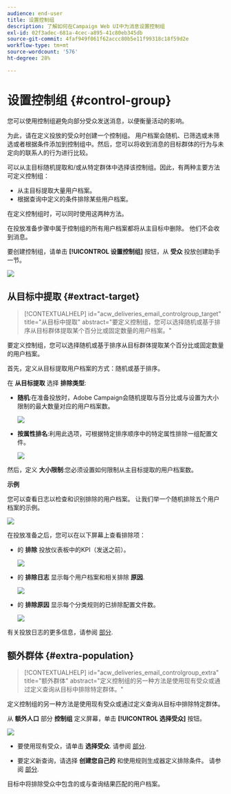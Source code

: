 ```yaml
---
audience: end-user
title: 设置控制组
description: 了解如何在Campaign Web UI中为消息设置控制组
exl-id: 02f3adec-681a-4cec-a895-41c80eb345db
source-git-commit: 4faf949f061f62accc80b5e11f99318c18f59d2e
workflow-type: tm+mt
source-wordcount: '576'
ht-degree: 28%

---
```


# 设置控制组 {#control-group}

您可以使用控制组避免向部分受众发送消息，以便衡量活动的影响。

为此，请在定义投放的受众时创建一个控制组。 用户档案会随机、已筛选或未筛选或者根据条件添加到控制组中。然后，您可以将收到消息的目标群体的行为与未定向的联系人的行为进行比较。

可以从主目标随机提取和/或从特定群体中选择该控制组。因此，有两种主要方法可定义控制组：

* 从主目标提取大量用户档案。
* 根据查询中定义的条件排除某些用户档案。

在定义控制组时，可以同时使用这两种方法。

在投放准备步骤中属于控制组的所有用户档案都将从主目标中删除。 他们不会收到消息。

要创建控制组，请单击 **[!UICONTROL 设置控制组]** 按钮，从 **受众** 投放创建助手一节。

![](assets/control-group1.png)

## 从目标中提取 {#extract-target}

>[!CONTEXTUALHELP]
>id="acw_deliveries_email_controlgroup_target"
>title="从目标中提取"
>abstract="要定义控制组，您可以选择随机或基于排序从目标群体提取某个百分比或固定数量的用户档案。"

要定义控制组，您可以选择随机或基于排序从目标群体提取某个百分比或固定数量的用户档案。

首先，定义从目标提取用户档案的方式：随机或基于排序。

在 **从目标提取** 选择 **排除类型**:

* **随机**:在准备投放时，Adobe Campaign会随机提取与百分比或与设置为大小限制的最大数量对应的用户档案数。

   ![](assets/control-group.png)

* **按属性排名**:利用此选项，可根据特定排序顺序中的特定属性排除一组配置文件。

   ![](assets/control-group2.png)

然后，定义 **大小限制**:您必须设置如何限制从主目标提取的用户档案数。

**示例**

您可以查看日志以检查和识别排除的用户档案。 让我们举一个随机排除五个用户档案的示例。

![](assets/control-group4.png)

在投放准备之后，您可以在以下屏幕上查看排除项：

* 的 **排除** 投放仪表板中的KPI（发送之前）。

   ![](assets/control-group5.png)

* 的 **排除日志** 显示每个用户档案和相关排除 **原因**.

   ![](assets/control-group6.png)

* 的 **排除原因** 显示每个分类规则的已排除配置文件数。

   ![](assets/control-group7.png)

有关投放日志的更多信息，请参阅 [部分](../monitor/delivery-logs.md).

## 额外群体 {#extra-population}

>[!CONTEXTUALHELP]
>id="acw_deliveries_email_controlgroup_extra"
>title="额外群体"
>abstract="定义控制组的另一种方法是使用现有受众或通过定义查询从目标中排除特定群体。"

定义控制组的另一种方法是使用现有受众或通过定义查询从目标中排除特定群体。

从 **额外人口** 部分 **控制组** 定义屏幕，单击 **[!UICONTROL 选择受众]** 按钮。

![](assets/control-group3.png)

* 要使用现有受众，请单击 **选择受众**. 请参阅 [部分](add-audience.md).

* 要定义新查询，请选择 **创建您自己的** 和使用规则生成器定义排除条件。 请参阅 [部分](segment-builder.md).

目标中将排除受众中包含的或与查询结果匹配的用户档案。